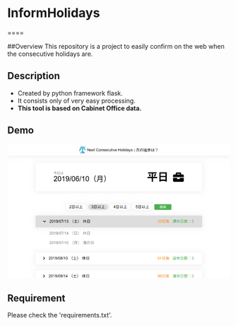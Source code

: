# InformHolidays
====

##Overview
This repository is a project to easily confirm on the web when the consecutive holidays are.

## Description
* Created by python framework flask.
* It consists only of very easy processing.
* **This tool is based on Cabinet Office data.**

## Demo
![demo_image](./static/img/demo.jpg)


## Requirement
Please check the 'requirements.txt'.